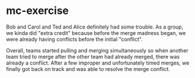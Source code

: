 # mc-exercise

Bob and Carol and Ted and Alice definitely had some trouble. As a group, we kinda did "extra credit" because before the merge madness began, we were already having conflicts before the initial "conflict".

Overall, teams started pulling and merging simultaneously so when another team tried to merge after the other team had already merged, there was already a conflict. After a few improper and unfortunately timed merges, we finally got back on track and was able to resolve the merge conflict.